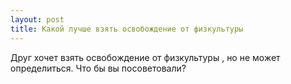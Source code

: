 ```yaml
---
layout: post 
title: Какой лучше взять освобождение от физкультуры 
--- 
```

Друг хочет взять освобождение от физкультуры , но не может определиться. Что бы вы посоветовали?